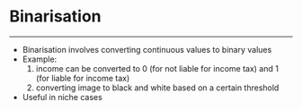 # Binarisation
---
- Binarisation involves converting continuous values to binary values
- Example: 
	1. income can be converted to 0 (for not liable for income tax) and 1 (for liable for income tax)
	2. converting image to black and white based on a certain threshold
- Useful in niche cases